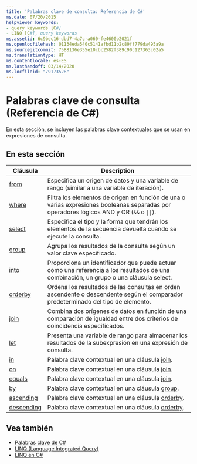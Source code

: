 ```yaml
---
title: 'Palabras clave de consulta: Referencia de C#'
ms.date: 07/20/2015
helpviewer_keywords:
- query keywords [C#]
- LINQ [C#], query keywords
ms.assetid: 6c9bec16-dbd7-4a7c-a060-fe4600b2021f
ms.openlocfilehash: 01134eda540c5141afbd11b2c89ff779da495a9a
ms.sourcegitcommit: 7588136e355e10cbc2582f389c90c127363c02a5
ms.translationtype: HT
ms.contentlocale: es-ES
ms.lasthandoff: 03/14/2020
ms.locfileid: "79173528"
---
```

# <a name="query-keywords-c-reference"></a>Palabras clave de consulta (Referencia de C#)

En esta sección, se incluyen las palabras clave contextuales que se usan en expresiones de consulta.

## <a name="in-this-section"></a>En esta sección

|Cláusula|Description|
|------------|-----------------|
|[from](from-clause.md)|Especifica un origen de datos y una variable de rango (similar a una variable de iteración).|
|[where](where-clause.md)|Filtra los elementos de origen en función de una o varias expresiones booleanas separadas por operadores lógicos AND y OR (`&&` o <code>&#124;&#124;</code>).|
|[select](select-clause.md)|Especifica el tipo y la forma que tendrán los elementos de la secuencia devuelta cuando se ejecute la consulta.|
|[group](group-clause.md)|Agrupa los resultados de la consulta según un valor clave especificado.|
|[into](into.md)|Proporciona un identificador que puede actuar como una referencia a los resultados de una combinación, un grupo o una cláusula select.|
|[orderby](orderby-clause.md)|Ordena los resultados de las consultas en orden ascendente o descendente según el comparador predeterminado del tipo de elemento.|
|[join](join-clause.md)|Combina dos orígenes de datos en función de una comparación de igualdad entre dos criterios de coincidencia especificados.|
|[let](let-clause.md)|Presenta una variable de rango para almacenar los resultados de la subexpresión en una expresión de consulta.|
|[in](in.md)|Palabra clave contextual en una cláusula [join](join-clause.md).|
|[on](on.md)|Palabra clave contextual en una cláusula [join](join-clause.md).|
|[equals](equals.md)|Palabra clave contextual en una cláusula [join](join-clause.md).|
|[by](by.md)|Palabra clave contextual en una cláusula [group](group-clause.md).|
|[ascending](ascending.md)|Palabra clave contextual en una cláusula [orderby](orderby-clause.md).|
|[descending](descending.md)|Palabra clave contextual en una cláusula [orderby](orderby-clause.md).|

## <a name="see-also"></a>Vea también

- [Palabras clave de C#](index.md)
- [LINQ (Language Integrated Query)](../../programming-guide/concepts/linq/index.md)
- [LINQ en C#](../../linq/index.md)
